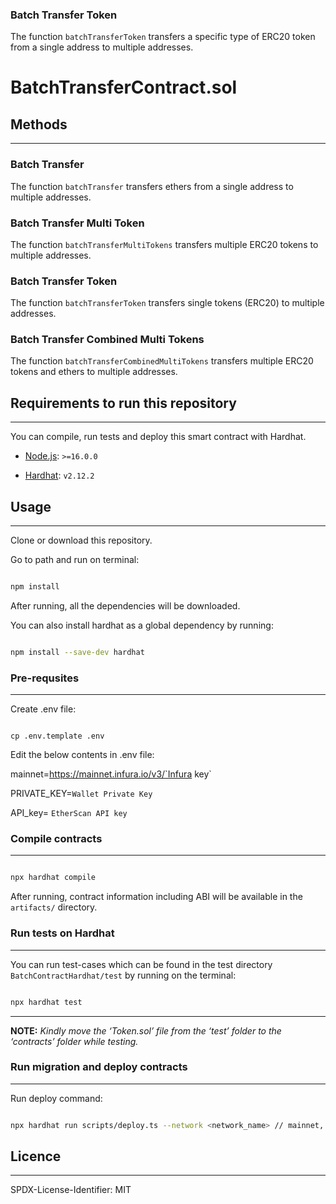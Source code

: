 ### Batch Transfer Token

The function `batchTransferToken` transfers a specific type of ERC20 token from a single address to multiple addresses.

# BatchTransferContract.sol

## Methods

---

### Batch Transfer

The function `batchTransfer` transfers ethers from a single address to multiple addresses.

### Batch Transfer Multi Token

The function `batchTransferMultiTokens` transfers multiple ERC20 tokens to multiple addresses.

### Batch Transfer Token

The function `batchTransferToken` transfers single tokens (ERC20) to multiple addresses.

### Batch Transfer Combined Multi Tokens

The function `batchTransferCombinedMultiTokens` transfers multiple ERC20 tokens and ethers to multiple addresses.

## Requirements to run this repository

---

You can compile, run tests and deploy this smart contract with Hardhat.

- [Node.js](https://nodejs.org/download/release/v16.10.0/): `>=16.0.0`

- [Hardhat](https://docs.openzeppelin.com/upgrades-plugins/1.x/hardhat-upgrades): `v2.12.2`

## Usage

---

Clone or download this repository.

Go to path and run on terminal:

```sh

npm install

```

After running, all the dependencies will be downloaded.

You can also install hardhat as a global dependency by running:

```sh

npm install --save-dev hardhat

```

### Pre-requsites

---

Create .env file:

```

cp .env.template .env

```

Edit the below contents in .env file:

mainnet=https://mainnet.infura.io/v3/`Infura key`

PRIVATE_KEY=`Wallet Private Key`

API_key= `EtherScan API key`

### Compile contracts

---

```sh

npx hardhat compile

```

After running, contract information including ABI will be available in the `artifacts/` directory.

### Run tests on Hardhat

---

You can run test-cases which can be found in the test directory `BatchContractHardhat/test` by running on the terminal:

```sh

npx hardhat test

```

---

**NOTE:**
_Kindly move the ‘Token.sol’ file from the ‘test’ folder to the ‘contracts’ folder while testing._

### Run migration and deploy contracts

---

Run deploy command:

```sh

npx hardhat run scripts/deploy.ts --network <network_name> // mainnet, rinkeby, goerli...

```

## Licence

---

SPDX-License-Identifier: MIT

###
